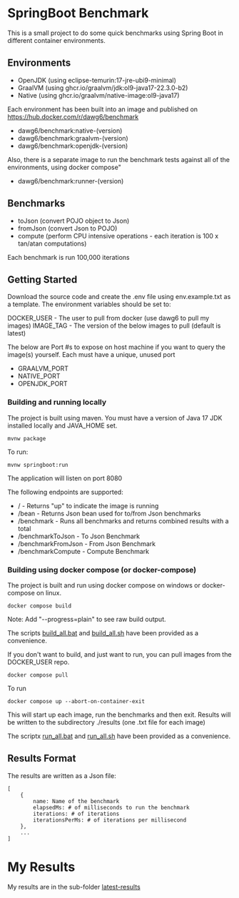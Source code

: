 # SpringBoot Benchmark

This is a small project to do some quick benchmarks using Spring Boot in different container environments.

## Environments

- OpenJDK (using eclipse-temurin:17-jre-ubi9-minimal)
- GraalVM (using ghcr.io/graalvm/jdk:ol9-java17-22.3.0-b2)
- Native (using ghcr.io/graalvm/native-image:ol9-java17)

Each environment has been built into an image and published on https://hub.docker.com/r/dawg6/benchmark

- dawg6/benchmark:native-(version)
- dawg6/benchmark:graalvm-(version)
- dawg6/benchmark:openjdk-(version)

Also, there is a separate image to run the benchmark tests against all of the environments, using docker compose"

- dawg6/benchmark:runner-(version)

## Benchmarks

- toJson (convert POJO object to Json)
- fromJson (convert Json to POJO)
- compute (perform CPU intensive operations - each iteration is 100 x tan/atan computations)

Each benchmark is run 100,000 iterations

## Getting Started

Download the source code and create the .env file using env.example.txt as a template. The environment variables should be set to:

DOCKER_USER - The user to pull from docker (use dawg6 to pull my images)
IMAGE_TAG - The version of the below images to pull (default is latest)

The below are Port #s to expose on host machine if you want to query the image(s) yourself. Each must have a unique, unused port

- GRAALVM_PORT 
- NATIVE_PORT 
- OPENJDK_PORT

### Building and running locally

The project is built using maven. You must have a version of Java 17 JDK installed locally and JAVA_HOME set.

    mvnw package

To run:

    mvnw springboot:run

The application will listen on port 8080

The following endpoints are supported:

- / - Returns "up" to indicate the image is running
- /bean - Returns Json bean used for to/from Json benchmarks
- /benchmark - Runs all benchmarks and returns combined results with a total
- /benchmarkToJson - To Json Benchmark
- /benchmarkFromJson - From Json Benchmark
- /benchmarkCompute - Compute Benchmark

### Building using docker compose (or docker-compose)

The project is built and run using docker compose on windows or docker-compose on linux.

    docker compose build

Note: Add "--progress=plain" to see raw build output.

The scripts [build_all.bat](build_all.bat) and [build_all.sh](build_all.sh) have been provided as a convenience.

If you don't want to build, and just want to run, you can pull images from the DOCKER_USER repo.

    docker compose pull

To run

    docker compose up --abort-on-container-exit

This will start up each image, run the benchmarks and then exit. Results will be written to the subdirectory ./results (one .txt file for each image)

The scriptx [run_all.bat](run_all.bat) and [run_all.sh](run_all.sh) have been provided as a convenience.

## Results Format

The results are written as a Json file:

    [
        {
            name: Name of the benchmark
            elapsedMs: # of milliseconds to run the benchmark
            iterations: # of iterations
            iterationsPerMs: # of iterations per millisecond
        },
        ...
    ]

# My Results

My results are in the sub-folder [latest-results](latest-results/)

